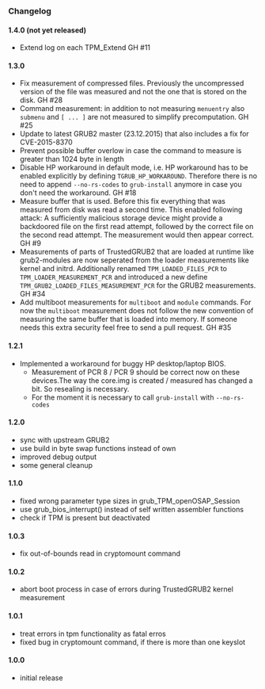 ### Changelog

#### 1.4.0 (not yet released)
* Extend log on each TPM_Extend GH #11

#### 1.3.0

* Fix measurement of compressed files. Previously the uncompressed version of the file was measured and not the one that is stored on the disk. GH #28
* Command measurement: in addition to not measuring `menuentry` also `submenu` and `[ ... ]` are not measured to simplify precomputation. GH #25
* Update to latest GRUB2 master (23.12.2015) that also includes a fix for CVE-2015-8370
* Prevent possible buffer overlow in case the command to measure is greater than 1024 byte in length
* Disable HP workaround in default mode, i.e. HP workaround has to be enabled explicitly by defining `TGRUB_HP_WORKAROUND`. Therefore there is no need to append `--no-rs-codes` to `grub-install` anymore in case you don't need the workaround. GH #18
* Measure buffer that is used. Before this fix everything that was measured from disk was read a second time. This enabled following attack: A sufficiently malicious storage device might provide a backdoored file on the first read attempt, followed by the correct file on the second read attempt. The measurement would then appear correct. GH #9
* Measurements of parts of TrustedGRUB2 that are loaded at runtime like grub2-modules are now seperated from the loader measurements like kernel and initrd. Additionally renamed `TPM_LOADED_FILES_PCR` to `TPM_LOADER_MEASUREMENT_PCR` and introduced a new define `TPM_GRUB2_LOADED_FILES_MEASUREMENT_PCR` for the GRUB2 measurements. GH #34
* Add multiboot measurements for `multiboot` and `module` commands. For now the `multiboot` measurement does not follow the new convention of measuring the same buffer that is loaded into memory. If someone needs this extra security feel free to send a pull request. GH #35

#### 1.2.1

* Implemented a workaround for buggy HP desktop/laptop BIOS. 
  * Measurement of PCR 8 / PCR 9 should be correct now on these devices.The way the core.img is created / measured has changed a bit. So resealing is necessary.
  * For the moment it is necessary to call `grub-install` with `--no-rs-codes`

#### 1.2.0

* sync with upstream GRUB2
* use build in byte swap functions instead of own
* improved debug output
* some general cleanup

#### 1.1.0

* fixed wrong parameter type sizes in grub_TPM_openOSAP_Session
* use grub_bios_interrupt() instead of self written assembler functions
* check if TPM is present but deactivated

#### 1.0.3

* fix out-of-bounds read in cryptomount command

#### 1.0.2

* abort boot process in case of errors during TrustedGRUB2 kernel measurement

#### 1.0.1

* treat errors in tpm functionality as fatal erros
* fixed bug in cryptomount command, if there is more than one keyslot

#### 1.0.0

* initial release
